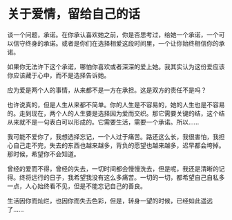 # 关于爱情，留给自己的话

谈一个问题，承诺。在你承认喜欢她之前，你是否思考过，给她一个承诺，一个可以信守终身的承诺。或者是你们在选择相爱这段时间里，一个让你始终相信你的承诺。

如果你无法许下这个承诺，哪怕你喜欢或者深深的爱上她。我其实认为这份爱应该你应该藏于心中，而不是选择告诉她。

应为爱是两个人的事情，从来都不是一方在承担。这是双方的责任不是吗？

也许说真的，但是人生从来都不简单。你的人生是不容易的，她的人生也是不容易的。走到现在，两个人的人生要是选择因为爱而交织。那它需要关键的结，这个结从来就不是一句表白可以形成的。它需要生活，需要一个承诺。所以......

我可能不爱你了，我想选择忘记，一个人过于痛苦。路还这么长，我很害怕，我担心自己走不完，失去的东西也越来越多，背负的愿望也越来越多，迟早都会垮掉。那时候，希望你不会知道。

曾经的爱而不得，曾经的失去，一切时间都会慢慢洗去，但是呢，我还是清晰的记得。终将远行的日子，我希望我没有这么多痛苦。一切的一切，都希望自己自私多一点，人心始终看不见，但是不能忘记自己的善良。

生活因你而灿烂，也因你而失去色彩，但是，转身一望的时候，已经如此遥远了......
